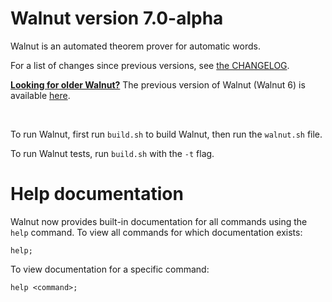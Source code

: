 # Walnut version 7.0-alpha
Walnut is an automated theorem prover for automatic words.

For a list of changes since previous versions, see [the CHANGELOG](CHANGELOG.md).

<ins>**Looking for older Walnut?**</ins> The previous version of Walnut (Walnut 6) is available [here](https://github.com/firetto/Walnut/). 

<br>

To run Walnut, first run `build.sh` to build Walnut, then run the `walnut.sh` file.

To run Walnut tests, run `build.sh` with the `-t` flag.


# Help documentation

Walnut now provides built-in documentation for all commands using the `help` command. To view all commands for which documentation exists:
```
help;
```

To view documentation for a specific command:
```
help <command>;
```
